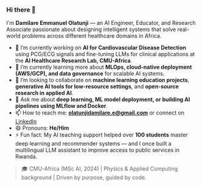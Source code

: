 ### Hi there 👋

I'm **Damilare Emmanuel Olatunji** — an AI Engineer, Educator, and Research Associate passionate about designing intelligent systems that solve real-world problems across different healthcare domains in Africa.

- 🔭 I’m currently working on **AI for Cardiovascular Disease Detection** using PCG/ECG signals and fine-tuning LLMs for clinical applications at the **AI Healthcare Research Lab, CMU-Africa**.
- 🌱 I’m currently learning more about **MLOps, cloud-native deployment (AWS/GCP), and data governance** for scalable AI systems.
- 👯 I’m looking to collaborate on **machine learning education projects**, **generative AI tools for low-resource settings**, and **open-source research in applied AI**.
- 💬 Ask me about **deep learning, ML model deployment, or building AI pipelines using MLflow and Docker**.
- 📫 How to reach me: **[olatunjidamilare.e@gmail.com](mailto:olatunjidamilare.e@gmail.com)** or connect on [LinkedIn](https://www.linkedin.com/in/dolatunj)
- 😄 Pronouns: **He/Him**
- ⚡ Fun fact: My AI teaching support helped over **100 students** master deep learning and recommender systems — and I once built a multilingual LLM assistant to improve access to public services in Rwanda.

> 🎓 CMU-Africa (MSc AI, 2024) | Physics & Applied Computing background | Driven by purpose, guided by code.
